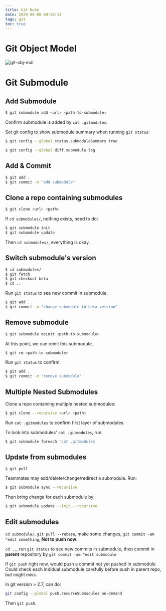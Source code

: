 ```yaml
---
title: Git Note
date: 2020-06-08 00:50:13
tags: git
toc: true
---
```

# Git Object Model

![git-obj-mdl](/photos/git-note/git-obj-mdl.png)

# Git Submodule

## Add Submodule

``` bash
$ git submodule add <url> <path-to-submodule>
```

Confirm submodule is added by `cat .gitmodules`.

Set git config to show submodule summary when running `git status`:

``` bash 
$ git config --global status.submoduleSummary true
```

``` bash
$ git config --global diff.submodule log
```

## Add & Commit

``` bash
$ git add .
$ git commit -m "add submodule"
```

## Clone a repo containing submodules

``` bash
$ git clone <url> <path>
```

If `cd submodules/`, nothing exists, need to do:

``` bash
$ git submodule init
$ git submodule update
```

Then `cd submodules/`, everything is okay.

## Switch submodule's version

``` bash
$ cd submodules/
$ git fetch
$ git checkout beta
$ cd ..
```

Run `git status` to see new commit in submodule.

``` bash
$ git add .
$ git commit -m "change submodule to beta version"
```

## Remove submodule

``` bash
$ git submodule deinit <path-to-submodule>
```

At this point, we can reinit this submodule.

``` bash
$ git rm <path-to-submodule>
```

Run `git status` to confirm.

``` bash
$ git add .
$ git commit -m "remove submodule"
```

## Multiple Nested Submodules

Clone a repo containing multiple nested submodules:

``` bash
$ git clone --recursive <url> <path>
```

Run `cat .gitmodules` to confirm first layer of submodules.

To look into submodules' `cat .gitmodules`, run:

``` bash
$ git submodule foreach 'cat .gitmodules'
```

## Update from submodules

``` bash
$ git pull
```

Teammates may add/delete/change/redirect a submodule. Run:

``` bash
$ git submodule sync --recursive
```

Then bring change for each submodule by:

``` bash
$ git submodule update --init --recursive
```

## Edit submodules

`cd submodule/`, `git pull --rebase`, make some changes, `git commit -am "edit something`, **Not to push now**.

`cd ..`, run `git status` to see new commits in submodule, then commit in **parent** repository by `git commit -am "edit submodule`

If `git push` right now, would push a commit not yet pushed in submodule. Could check each indidual submodule carefully before push in parent repo, but might miss.

In git version > 2.7, can do:

``` bash
git config --global push.recurseSubmodules on-demand
```

Then `git push`.











